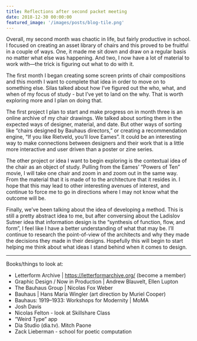 ```yaml
---
title: Reflections after second packet meeting
date: 2018-12-30 00:00:00
featured_image: '/images/posts/blog-tile.png'
---
```


Overall, my second month was chaotic in life, but fairly productive in school. I focused on creating an asset library of chairs and this proved to be fruitful in a couple of ways. One, it made me sit down and draw on a regular basis no matter what else was happening. And two, I now have a lot of material to work with—the trick is figuring out what to do with it.

The first month I began creating some screen prints of chair compositions and this month
I want to complete that idea in order to move on to something else. Silas talked about how I’ve figured out the who, what, and when of my focus of study - but I’ve yet to land on
the why. That is worth exploring more and I plan on doing that.

The first project I plan to start and make progress on in month three is an online archive of my chair drawings. We talked about sorting them in the expected ways of designer, material, and date. But other ways of sorting like “chairs designed by Bauhaus directors,” or creating a recommendation engine, “If you like Rietveld, you’ll love Eames”. It could be an interesting way to make connections between designers and their work that is a little more interactive and user driven than a poster or zine series.

The other project or idea I want to begin exploring is the contextual idea of the chair as an object of study. Pulling from the Eames’ “Powers of Ten” movie, I will take one chair and zoom in and zoom out in the same way. From the material that it is made of to the architecture that it resides in. I hope that this may lead to other interesting avenues of interest, and continue to force me to go in directions where I may not know what the outcome will be.

Finally, we’ve been talking about the idea of developing a method. This is still a pretty abstract idea to me, but after conversing about the Ladislov Sutner idea that information design is the “synthesis of function, flow, and form”, I feel like I have a better understanding of what that may be. I’ll continue to research the point-of-view of the architects and why they made the decisions they made in their designs. Hopefully this will begin to start helping me think about what ideas I stand behind when it comes to design.

---

Books/things to look at:
- Letterform Archive  |   https://letterformarchive.org/ (become a member)
- Graphic Design / Now in Production  |  Andrew Blauvelt, Ellen Lupton
- The Bauhaus Group  |  Nicolas Fox Weber
- Bauhaus  |  Hans Maria Wingler (art direction by Muriel Cooper)
- Bauhaus: 1919–1933: Workshops for Modernity  |  MoMA
- Josh Davis
- Nicolas Felton - look at Skillshare Class
- “Weird Type” app
- Dia Studio (dia.tv). Mitch Paone
- Zack Lieberman - school for poetic computation
